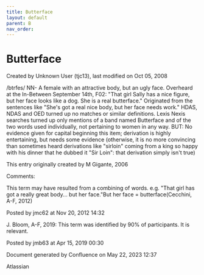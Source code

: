 ```yaml
---
title: Butterface
layout: default
parent: B
nav_order:
---
```


# Butterface

Created by  Unknown User (tjc13), last modified on Oct 05, 2008

/btrfes/ NN- A female with an attractive body, but an ugly face. Overheard at the In-Between September 14th, F02: &quot;That girl Sally has a nice figure, but her face looks like a dog. She is a real butterface.&quot; Originated from the sentences like &quot;She's got a real nice body, but her face needs work.&quot; HDAS, NDAS and OED turned up no matches or similar definitions. Lexis Nexis searches turned up only mentions of a band named Butterface and of the two words used individually, not pertaining to women in any way. BUT: No evidence given for capital beginning this item; derivation is highly entertaining, but needs some evidence (otherwise, it is no more convincing than sometimes heard derivations like &quot;sirloin&quot; coming from a king so happy with his dinner that he dubbed it &quot;Sir Loin&quot;: that derivation simply isn't true)

This entry originally created by M Gigante, 2006

Comments:

This term may have resulted from a combining of words. e.g. &quot;That girl has got a really great body... but her face.&quot;But her face = butterface(Cecchini, A-F, 2012)

Posted by jmc62 at Nov 20, 2012 14:32

J. Bloom, A-F, 2019: This term was identified by 90% of participants. It is relevant. 

Posted by jmb63 at Apr 15, 2019 00:30

Document generated by Confluence on May 22, 2023 12:37

Atlassian
